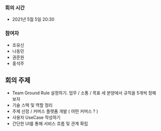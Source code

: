 ### 회의 시간
- 2021년 5월 5일 20:30

### 참여자
- 조유신
- 나동민
- 권준원
- 홍석주

## 회의 주제
- Team Ground Rule 설정하기. 업무 / 소통 / 목표 세 분양에서 규칙을 5개씩 정해보자
- 기술 스택 및 역할 정리
- 주제 선정 / 커머스 플랫폼 개발 ( 어떤 커머스 ? )
- 사용자 UseCase 작성하기
- 간단한 UI를 통해 서비스 흐름 및 관계 확립
